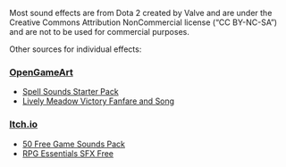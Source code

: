 Most sound effects are from Dota 2 created by Valve and are under the Creative Commons Attribution NonCommercial license (“CC BY-NC-SA”) and are not to be used for commercial purposes.

Other sources for individual effects: 

### [OpenGameArt](https://opengameart.org/)
- [Spell Sounds Starter Pack](https://opengameart.org/content/spell-sounds-starter-pack)
- [Lively Meadow Victory Fanfare and Song](https://opengameart.org/content/lively-meadow-victory-fanfare-and-song)

###  [Itch.io](https://itch.io/)
- [50 Free Game Sounds Pack](https://placeholder-assets.itch.io/50-free-sounds-pack)
- [RPG Essentials SFX Free](https://leohpaz.itch.io/rpg-essentials-sfx-free)

